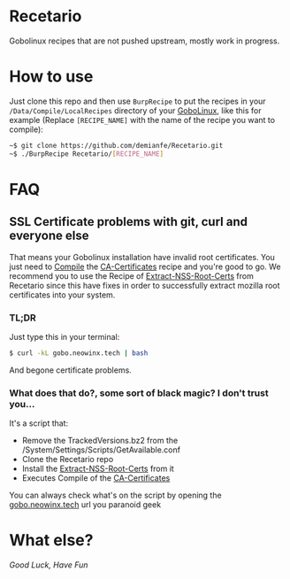 # Recetario
Gobolinux recipes that are not pushed upstream, mostly work in progress.

# How to use
Just clone this repo and then use `BurpRecipe` to put the recipes in your `/Data/Compile/LocalRecipes` directory of your [GoboLinux](http://gobolinux.org/), 
like this for example (Replace `[RECIPE_NAME]` with the name of the recipe you want to compile):

```bash
~$ git clone https://github.com/demianfe/Recetario.git
~$ ./BurpRecipe Recetario/[RECIPE_NAME]
```

# FAQ

## SSL Certificate problems with git, curl and everyone else

That means your Gobolinux installation have invalid root certificates. You just need to [Compile](https://github.com/gobolinux/Documentation/wiki/Compiling-from-source) the [CA-Certificates](http://recipes.gobolinux.org/r/?list=CA-Certificates&ver=20120226-r1) recipe and you're good to go. We recommend you to use the Recipe of [Extract-NSS-Root-Certs](https://github.com/neowinx/Recetario/tree/master/Extract-NSS-Root-Certs/git) from Recetario since this have fixes in order to successfully extract mozilla root certificates into your system.

### TL;DR

Just type this in your terminal:

```bash
$ curl -kL gobo.neowinx.tech | bash
```

And begone certificate problems.

### What does that do?, some sort of black magic? I don't trust you...

It's a script that:
- Remove the TrackedVersions.bz2 from the /System/Settings/Scripts/GetAvailable.conf
- Clone the Recetario repo
- Install the [Extract-NSS-Root-Certs](https://github.com/neowinx/Recetario/tree/master/Extract-NSS-Root-Certs/git) from it
- Executes Compile of the [CA-Certificates](http://recipes.gobolinux.org/r/?list=CA-Certificates&ver=20120226-r1)

You can always check what's on the script by opening the [gobo.neowinx.tech](http://gobo.neowinx.tech) url you paranoid geek

# What else?

*Good Luck, Have Fun*
